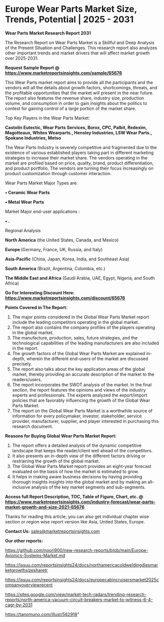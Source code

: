 # Europe Wear Parts Market Size, Trends, Potential | 2025 - 2031

<strong>Wear Parts Market Research Report 2031</strong>

The Research Report on Wear Parts Market is a Skillful and Deep Analysis of the Present Situation and Challenges. This research report also analyzes other important trends and market drivers that will affect market growth over 2025-2031.

<strong>Request Sample Report @ <a href=https://www.marketreportsinsights.com/sample/65676>https://www.marketreportsinsights.com/sample/65676</a></strong>

This Wear Parts market report aims to provide all the participants and the vendors will all the details about growth factors, shortcomings, threats, and the profitable opportunities that the market will present in the near future. The report also features the revenue share, industry size, production volume, and consumption in order to gain insights about the politics to contest for gaining control of a large portion of the market share.

Top Key Players in the Wear Parts Market:

<strong>Castolin Eutectic, Wear Parts Services, Borox, CPC, Palbit, Redexim, Magotteaux, Whites Wearparts., Hensley Industries, LSW Wear Parts., Spokane Industries, Metso</strong>

The Wear Parts Industry is severely competitive and fragmented due to the existence of various established players taking part in different marketing strategies to increase their market share. The vendors operating in the market are profiled based on price, quality, brand, product differentiation, and product portfolio. The vendors are turning their focus increasingly on product customization through customer interaction.

Wear Parts Market Major Types are:

<strong>• Ceramic Wear Parts

• Metal Wear Parts</strong>

Market Major end-user applications :

<strong>• .</strong>

Regional Analysis

</u><strong><b>North America</b></strong> (the United States, Canada, and Mexico)

<strong><b>Europe </b></strong>(Germany, France, UK, Russia, and Italy)

<strong><b>Asia-Pacific</b></strong> (China, Japan, Korea, India, and Southeast Asia)

<strong><b>South America</b></strong> (Brazil, Argentina, Colombia, etc.)

<strong><b>The Middle East and Africa</b></strong> (Saudi Arabia, UAE, Egypt, Nigeria, and South Africa)

<strong>Go For Interesting Discount Here: <a href=https://www.marketreportsinsights.com/discount/65676>https://www.marketreportsinsights.com/discount/65676</a></strong>

<strong>Points Covered in The Report:</strong>
<ol>
  <li>The major points considered in the Global Wear Parts Market report include the leading competitors operating in the global market.</li>
  <li>The report also contains the company profiles of the players operating in the global market.</li>
  <li>The manufacture, production, sales, future strategies, and the technological capabilities of the leading manufacturers are also included in the report.</li>
  <li>The growth factors of the Global Wear Parts Market are explained in-depth, wherein the different end-users of the market are discussed precisely.</li>
  <li>The report also talks about the key application areas of the global market, thereby providing an accurate description of the market to the readers/users.</li>
  <li>The report incorporates the SWOT analysis of the market. In the final section, the report features the opinions and views of the industry experts and professionals. The experts analyzed the export/import policies that are favorably influencing the growth of the Global Wear Parts Market.</li>
  <li>The report on the Global Wear Parts Market is a worthwhile source of information for every policymaker, investor, stakeholder, service provider, manufacturer, supplier, and player interested in purchasing this research document.</li>
</ol>
<strong>Reasons for Buying Global Wear Parts Market Report:</strong>

<ol>
  <li>The report offers a detailed analysis of the dynamic competitive landscape that keeps the reader/client well ahead of the competitors.</li>
  <li>It also presents an in-depth view of the different factors driving or restraining the growth of the global market.</li>
  <li>The Global Wear Parts Market report provides an eight-year forecast evaluated on the basis of how the market is estimated to grow.</li>
  <li>It helps in making aware business decisions by having providing thorough insights insights into the global market and by making an all-inclusive analysis of the key market segments and sub-segments.</li>
</ol>
<strong>Access full Report Description, TOC, Table of Figure, Chart, etc. @ <a href=https://www.marketreportsinsights.com/industry-forecast/wear-parts-market-growth-and-size-2021-65676>https://www.marketreportsinsights.com/industry-forecast/wear-parts-market-growth-and-size-2021-65676</a></strong>


Thanks for reading this article; you can also get individual chapter wise section or region wise report version like Asia, United States, Europe.

<strong>Contact Us:</strong>
sales@marketreportsinsights.com

<strong>Our other reports:</strong>

<a href=https://github.com/noori900/new-research-reports/blob/main/Europe-Avionics-Systems-Market.md>https://github.com/noori900/new-research-reports/blob/main/Europe-Avionics-Systems-Market.md</a>

<a href=https://issuu.com/reportsinsights24/docs/northamericacoldweldingdiesmarketgrowthsizesharetr>https://issuu.com/reportsinsights24/docs/northamericacoldweldingdiesmarketgrowthsizesharetr</a>

<a href=https://issuu.com/reportsinsights24/docs/europecabincruisersmarket2025companyoverviewrecent>https://issuu.com/reportsinsights24/docs/europecabincruisersmarket2025companyoverviewrecent</a>

<a href=https://sites.google.com/view/market-tech-radars/trending-research-reports/north-america-vacuum-circuit-breakers-market-to-witness-6-4-cagr-by-2031>https://sites.google.com/view/market-tech-radars/trending-research-reports/north-america-vacuum-circuit-breakers-market-to-witness-6-4-cagr-by-2031</a>

<a href=https://tanomuno.com/illust/562918>https://tanomuno.com/illust/562918</a>"
